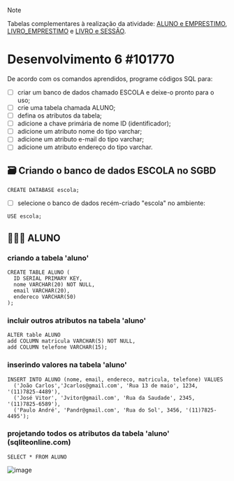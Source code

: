 > [!NOTE]
> Tabelas complementares à realização da atividade:
> [ALUNO e EMPRESTIMO](https://github.com/alcangio/db-ESCOLA/blob/main/Imagem01_Atividade06_BancoDeDadosI.png), 
> [LIVRO_EMPRESTIMO](https://github.com/alcangio/db-ESCOLA/blob/main/Imagem02_Atividade06_BancoDeDadosI.png) e
> [LIVRO e SESSÃO](https://github.com/alcangio/db-ESCOLA/blob/main/Imagem03_Atividade06_BancoDeDadosI.png).

# Desenvolvimento 6 #101770
De acordo com os comandos aprendidos, programe códigos SQL para:
- [ ] criar um banco de dados chamado ESCOLA e deixe-o pronto para o uso;
- [ ] crie uma tabela chamada ALUNO;  
- [ ] defina os atributos da tabela;
- [ ] adicione a chave primária de nome ID (identificador);
- [ ] adicione um atributo nome do tipo varchar;
- [ ] adicione um atributo e-mail do tipo varchar;
- [ ] adicione um atributo endereço do tipo varchar.
   
## 🗃 Criando o banco de dados ESCOLA no SGBD
```
CREATE DATABASE escola;
```
- [ ] selecione o banco de dados recém-criado "escola" no ambiente:
```
USE escola;
```

##  👩🏼‍🎓 ALUNO
### criando a tabela 'aluno'
```
CREATE TABLE ALUNO (
  ID SERIAL PRIMARY KEY,
  nome VARCHAR(20) NOT NULL,
  email VARCHAR(20),
  endereco VARCHAR(50)
);
```
### incluir outros atributos na tabela 'aluno'
```
ALTER table ALUNO
add COLUMN matricula VARCHAR(5) NOT NULL,
add COLUMN telefone VARCHAR(15);
```
### inserindo valores na tabela 'aluno'
```
INSERT INTO ALUNO (nome, email, endereco, matricula, telefone) VALUES
  ('João Carlos','Jcarlos@gmail.com', 'Rua 13 de maio', 1234, '(11)7825-4489'),
  ('José Vitor', 'Jvitor@gmail.com', 'Rua da Saudade', 2345, '(11)7825-6589'),
  ('Paulo André', 'Pandr@gmail.com', 'Rua do Sol', 3456, '(11)7825-4495');
```
### projetando todos os atributos da tabela 'aluno' (sqliteonline.com)
```
SELECT * FROM ALUNO
```
![image](https://github.com/alcangio/db-ESCOLA/assets/142796669/b3172c26-48fe-4288-bdf6-1418e2670781)

